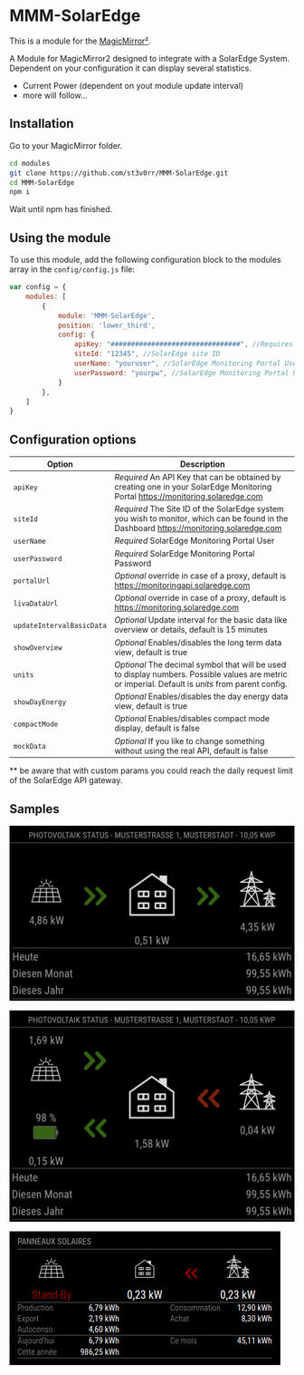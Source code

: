 # MMM-SolarEdge

This is a module for the [MagicMirror²](https://github.com/MichMich/MagicMirror/).

A Module for MagicMirror2 designed to integrate with a SolarEdge System. Dependent on your configuration it can display several statistics.

- Current Power (dependent on yout module update interval)
- more will follow...

## Installation
Go to your MagicMirror folder.
```bash
cd modules
git clone https://github.com/st3v0rr/MMM-SolarEdge.git
cd MMM-SolarEdge
npm i
```
Wait until npm has finished.

## Using the module

To use this module, add the following configuration block to the modules array in the `config/config.js` file:

```js
var config = {
    modules: [
        {
            module: 'MMM-SolarEdge',
            position: 'lower_third',
            config: {
                apiKey: "################################", //Requires your own API Key
                siteId: "12345", //SolarEdge site ID
                userName: "youruser", //SolarEdge Monitoring Portal User
                userPassword: "yourpw", //SolarEdge Monitoring Portal Password
            }
        },
    ]
}
```

## Configuration options

| Option                            | Description
|-----------------                  |-----------
| `apiKey`                          | *Required* An API Key that can be obtained by creating one in your SolarEdge Monitoring Portal https://monitoring.solaredge.com
| `siteId`                          | *Required* The Site ID of the SolarEdge system you wish to monitor, which can be found in the Dashboard https://monitoring.solaredge.com
| `userName`                        | *Required* SolarEdge Monitoring Portal User
| `userPassword`                    | *Required* SolarEdge Monitoring Portal Password
| `portalUrl`                       | *Optional* override in case of a proxy, default is https://monitoringapi.solaredge.com
| `livaDataUrl`                     | *Optional* override in case of a proxy, default is https://monitoring.solaredge.com
| `updateIntervalBasicData`         | *Optional* Update interval for the basic data like overview or details, default is 15 minutes
| `showOverview`                    | *Optional* Enables/disables the long term data view, default is true
| `units`                           | *Optional* The decimal symbol that will be used to display numbers. Possible values are metric or imperial. Default is *units* from parent config.
| `showDayEnergy`                   | *Optional* Enables/disables the day energy data view, default is true
| `compactMode`                     | *Optional* Enables/disables compact mode display, default is false
| `mockData`                        | *Optional* If you like to change something without using the real API, default is false
** be aware that with custom params you could reach the daily request limit of the SolarEdge API gateway.

## Samples
![alt text](/docs/SolarEdgePv.png "Example")

![alt text](/docs/SolarEdgePvBattery.png "Example")

![alt text](/docs/SolarEdgePvCompactMode.png "Example")
